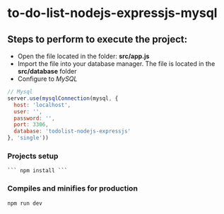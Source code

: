 # to-do-list-nodejs-expressjs-mysql

## Steps to perform to execute the project:

- Open the file located in the folder: **src/app.js**
- Import the file into your database manager. The file is located in the **src/database** folder
- Configure to *MySQL*

```javascript
// Mysql
server.use(mysqlConnection(mysql, {
  host: 'localhost',
  user: '',
  password: '',
  port: 3306,
  database: 'todolist-nodejs-expressjs'
}, 'single'))
```

### Projects setup
` ```
npm install
``` `

### Compiles and minifies for production

```
npm run dev
```
